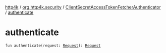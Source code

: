 [http4k](../../index.md) / [org.http4k.security](../index.md) / [ClientSecretAccessTokenFetcherAuthenticator](index.md) / [authenticate](./authenticate.md)

# authenticate

`fun authenticate(request: `[`Request`](../../org.http4k.core/-request/index.md)`): `[`Request`](../../org.http4k.core/-request/index.md)